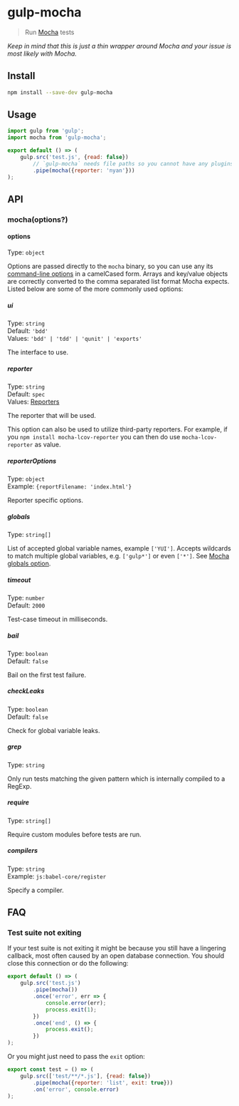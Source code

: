 # gulp-mocha

> Run [Mocha](https://github.com/mochajs/mocha) tests

*Keep in mind that this is just a thin wrapper around Mocha and your issue is most likely with Mocha.*

## Install

```sh
npm install --save-dev gulp-mocha
```

## Usage

```js
import gulp from 'gulp';
import mocha from 'gulp-mocha';

export default () => (
	gulp.src('test.js', {read: false})
		// `gulp-mocha` needs file paths so you cannot have any plugins before it.
		.pipe(mocha({reporter: 'nyan'}))
);
```

## API

### mocha(options?)

#### options

Type: `object`

Options are passed directly to the `mocha` binary, so you can use any its [command-line options](http://mochajs.org/#usage) in a camelCased form. Arrays and key/value objects are correctly converted to the comma separated list format Mocha expects. Listed below are some of the more commonly used options:

##### ui

Type: `string`\
Default: `'bdd'`\
Values: `'bdd' | 'tdd' | 'qunit' | 'exports'`

The interface to use.

##### reporter

Type: `string`\
Default: `spec`\
Values: [Reporters](https://github.com/mochajs/mocha/tree/master/lib/reporters)

The reporter that will be used.

This option can also be used to utilize third-party reporters. For example, if you `npm install mocha-lcov-reporter` you can then do use `mocha-lcov-reporter` as value.

##### reporterOptions

Type: `object`\
Example: `{reportFilename: 'index.html'}`

Reporter specific options.

##### globals

Type: `string[]`

List of accepted global variable names, example `['YUI']`. Accepts wildcards to match multiple global variables, e.g. `['gulp*']` or even `['*']`. See [Mocha globals option](http://mochajs.org/#globals-option).

##### timeout

Type: `number`\
Default: `2000`

Test-case timeout in milliseconds.

##### bail

Type: `boolean`\
Default: `false`

Bail on the first test failure.

##### checkLeaks

Type: `boolean`\
Default: `false`

Check for global variable leaks.

##### grep

Type: `string`

Only run tests matching the given pattern which is internally compiled to a RegExp.

##### require

Type: `string[]`

Require custom modules before tests are run.

##### compilers

Type: `string`\
Example: `js:babel-core/register`

Specify a compiler.

## FAQ

### Test suite not exiting

If your test suite is not exiting it might be because you still have a lingering callback, most often caused by an open database connection. You should close this connection or do the following:

```js
export default () => (
	gulp.src('test.js')
		.pipe(mocha())
		.once('error', err => {
			console.error(err);
			process.exit(1);
		})
		.once('end', () => {
			process.exit();
		})
);
```

Or you might just need to pass the `exit` option:

```js
export const test = () => (
	gulp.src(['test/**/*.js'], {read: false})
		.pipe(mocha({reporter: 'list', exit: true}))
		.on('error', console.error)
);
```
